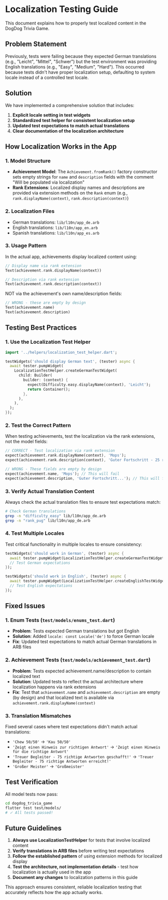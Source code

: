 # Localization Testing Guide

This document explains how to properly test localized content in the DogDog Trivia Game.

## Problem Statement

Previously, tests were failing because they expected German translations (e.g., "Leicht", "Mittel", "Schwer") but the test environment was providing English translations (e.g., "Easy", "Medium", "Hard"). This occurred because tests didn't have proper localization setup, defaulting to system locale instead of a controlled test locale.

## Solution

We have implemented a comprehensive solution that includes:

1. **Explicit locale setting in test widgets**
2. **Standardized test helper for consistent localization setup**
3. **Updated test expectations to match actual translations**
4. **Clear documentation of the localization architecture**

## How Localization Works in the App

### 1. Model Structure
- **Achievement Model**: The `Achievement.fromRank()` factory constructor sets empty strings for `name` and `description` fields with the comment "Will be populated via localization"
- **Rank Extensions**: Localized display names and descriptions are provided via extension methods on the `Rank` enum (e.g., `rank.displayName(context)`, `rank.description(context)`)

### 2. Localization Files
- German translations: `lib/l10n/app_de.arb`
- English translations: `lib/l10n/app_en.arb`
- Spanish translations: `lib/l10n/app_es.arb`

### 3. Usage Pattern
In the actual app, achievements display localized content using:
```dart
// Display name via rank extension
Text(achievement.rank.displayName(context))

// Description via rank extension  
Text(achievement.rank.description(context))
```

NOT via the achievement's own name/description fields:
```dart
// WRONG - these are empty by design
Text(achievement.name)
Text(achievement.description)
```

## Testing Best Practices

### 1. Use the Localization Test Helper

```dart
import '../helpers/localization_test_helper.dart';

testWidgets('should display German text', (tester) async {
  await tester.pumpWidget(
    LocalizationTestHelper.createGermanTestWidget(
      child: Builder(
        builder: (context) {
          expect(Difficulty.easy.displayName(context), 'Leicht');
          return Container();
        },
      ),
    ),
  );
});
```

### 2. Test the Correct Pattern

When testing achievements, test the localization via the rank extensions, not the model fields:

```dart
// CORRECT - Test localization via rank extension
expect(achievement.rank.displayName(context), 'Mops');
expect(achievement.rank.description(context), 'Guter Fortschritt - 25 richtige Antworten erreicht!');

// WRONG - These fields are empty by design
expect(achievement.name, 'Mops'); // This will fail
expect(achievement.description, 'Guter Fortschritt...'); // This will fail
```

### 3. Verify Actual Translation Content

Always check the actual translation files to ensure test expectations match:

```bash
# Check German translations
grep -n "difficulty_easy" lib/l10n/app_de.arb
grep -n "rank_pug" lib/l10n/app_de.arb
```

### 4. Test Multiple Locales

Test critical functionality in multiple locales to ensure consistency:

```dart
testWidgets('should work in German', (tester) async {
  await tester.pumpWidget(LocalizationTestHelper.createGermanTestWidget(child: widget));
  // Test German expectations
});

testWidgets('should work in English', (tester) async {
  await tester.pumpWidget(LocalizationTestHelper.createEnglishTestWidget(child: widget));
  // Test English expectations
});
```

## Fixed Issues

### 1. Enum Tests (`test/models/enums_test.dart`)
- **Problem**: Tests expected German translations but got English
- **Solution**: Added `locale: const Locale('de')` to force German locale
- **Fix**: Updated test expectations to match actual German translations in ARB files

### 2. Achievement Tests (`test/models/achievement_test.dart`)  
- **Problem**: Tests expected achievement.name/description to contain localized text
- **Solution**: Updated tests to reflect the actual architecture where localization happens via rank extensions
- **Fix**: Test that `achievement.name` and `achievement.description` are empty (by design) and that localized text is available via `achievement.rank.displayName(context)`

### 3. Translation Mismatches
Fixed several cases where test expectations didn't match actual translations:
- `'Chew 50/50'` → `'Kau 50/50'`
- `'Zeigt einen Hinweis zur richtigen Antwort'` → `'Zeigt einen Hinweis für die richtige Antwort'`
- `'Treuer Begleiter - 75 richtige Antworten geschafft!'` → `'Treuer Begleiter - 75 richtige Antworten erreicht!'`
- `'Großer Meister'` → `'Großmeister'`

## Test Verification

All model tests now pass:
```bash
cd dogdog_trivia_game
flutter test test/models/
# ✓ All tests passed!
```

## Future Guidelines

1. **Always use LocalizationTestHelper** for tests that involve localized content
2. **Verify translations in ARB files** before writing test expectations
3. **Follow the established pattern** of using extension methods for localized display
4. **Test the architecture, not implementation details** - test how localization is actually used in the app
5. **Document any changes** to localization patterns in this guide

This approach ensures consistent, reliable localization testing that accurately reflects how the app actually works.
